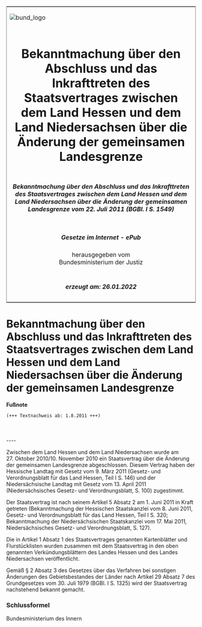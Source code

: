 <span id="DECKBLATT.html"></span>

<table border="0" frame="border" width="100%">

<tr valign="top">

<td align="left">

![bund\_logo](BfJ_2021_Web_de_de.gif)

</td>

<td align="right">

 

</td>

</tr>

<tr align="center" valign="middle">

<td colspan="2">

# Bekanntmachung über den Abschluss und das Inkrafttreten des Staatsvertrages zwischen dem Land Hessen und dem Land Niedersachsen über die Änderung der gemeinsamen Landesgrenze

</td>

</tr>

<tr align="center" valign="middle">

<td colspan="2">

##### Bekanntmachung über den Abschluss und das Inkrafttreten des Staatsvertrages zwischen dem Land Hessen und dem Land Niedersachsen über die Änderung der gemeinsamen Landesgrenze vom 22. Juli 2011 (BGBl. I S. 1549)

</td>

</tr>

<tr align="center" valign="middle">

<td colspan="2">

  
  

##### Gesetze im Internet - ePub  
  
herausgegeben vom  
Bundesministerium der Justiz

</td>

</tr>

<tr align="center" valign="bottom">

<td colspan="2">

  
  

##### erzeugt am: 26.01.2022

</td>

</tr>

</table>

<span id="BJNR154900011.html"></span>

# Bekanntmachung über den Abschluss und das Inkrafttreten des Staatsvertrages zwischen dem Land Hessen und dem Land Niedersachsen über die Änderung der gemeinsamen Landesgrenze

<div>

  
**Fußnote**

<div class="jnhtml">

<div>

<div class="jurAbsatz">

  

``` 
(+++ Textnachweis ab: 1.8.2011 +++)

 
```

</div>

</div>

</div>

</div>

<span id="BJNR154900011BJNE000100000.html"></span>

###   
\----

<div>

<div class="jnhtml">

<div>

<div class="jurAbsatz">

Zwischen dem Land Hessen und dem Land Niedersachsen wurde am
<span style="white-space: nowrap">27. Oktober</span> 2010/10. November
2010 ein Staatsvertrag über die Änderung der gemeinsamen Landesgrenze
abgeschlossen. Diesem Vertrag haben der Hessische Landtag mit Gesetz vom
9. März 2011 (Gesetz- und Verordnungsblatt für das Land Hessen, Teil I
S. 146) und der Niedersächsische Landtag mit Gesetz vom 13. April 2011
(Niedersächsisches Gesetz- und Verordnungsblatt, S. 100) zugestimmt.

</div>

<div class="jurAbsatz">

Der Staatsvertrag ist nach seinem Artikel 5 Absatz 2 am 1. Juni 2011 in
Kraft getreten (Bekanntmachung der Hessischen Staatskanzlei vom 8. Juni
2011, Gesetz- und Verordnungsblatt für das Land Hessen, Teil I S. 320;
Bekanntmachung der Niedersächsischen Staatskanzlei vom 17. Mai 2011,
Niedersächsisches Gesetz- und Verordnungsblatt, S. 127).

</div>

<div class="jurAbsatz">

Die in Artikel 1 Absatz 1 des Staatsvertrages genannten Kartenblätter
und Flurstücklisten wurden zusammen mit dem Staatsvertrag in den oben
genannten Verkündungsblättern des Landes Hessen und des Landes
Niedersachsen veröffentlicht.

</div>

<div class="jurAbsatz">

Gemäß § 2 Absatz 3 des Gesetzes über das Verfahren bei sonstigen
Änderungen des Gebietsbestandes der Länder nach Artikel 29 Absatz 7 des
Grundgesetzes vom 30. Juli 1979 (BGBl. I S. 1325) wird der Staatsvertrag
nachstehend bekannt gemacht.

</div>

</div>

</div>

</div>

<span id="BJNR154900011BJNE000200000.html"></span>

### Schlussformel  

<div>

<div class="jnhtml">

<div>

<div class="jurAbsatz">

<span class="SP">Bundesministerium des Innern</span>

</div>

</div>

</div>

</div>
